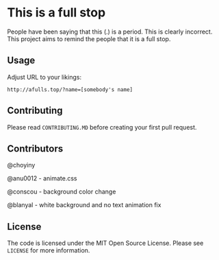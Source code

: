 # This is a full stop
People have been saying that this (.) is a period. This is clearly incorrect. This project aims to remind the people that it is a full stop.


## Usage
Adjust URL to your likings:
```
http://afulls.top/?name=[somebody's name]
```

## Contributing
Please read `CONTRIBUTING.MD` before creating your first pull request.

## Contributors
@choyiny

@anu0012 - animate.css

@conscou - background color change

@blanyal - white background and no text animation fix

## License
The code is licensed under the MIT Open Source License. Please see `LICENSE` for more information.
